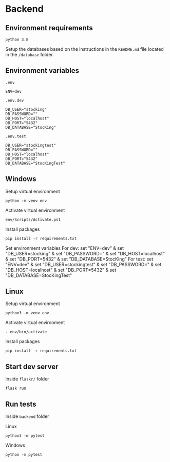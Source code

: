 # Backend

## Environment requirements

    python 3.8

Setup the databases based on the instructions in the `README.md` file located in the `/database` folder.

## Environment variables

`.env`
```
ENV=dev
```

`.env.dev`
```
DB_USER="stocking"
DB_PASSWORD=""
DB_HOST="localhost"
DB_PORT="5432"
DB_DATABASE="StocKing"
```

`.env.test`
```
DB_USER="stockingtest"
DB_PASSWORD=""
DB_HOST="localhost"
DB_PORT="5432"
DB_DATABASE="StocKingTest"
```
## Windows

Setup virtual environment

    python -m venv env

Activate virtual environment

    env/Scripts/Activate.ps1

Install packages

    pip install -r requirements.txt

Set environment variables
    For dev:
        set "ENV=dev" & set "DB_USER=stocking" & set "DB_PASSWORD=" & set "DB_HOST=localhost" & set "DB_PORT=5432" & set "DB_DATABASE=StocKing"
    For test:
        set "ENV=dev" & set "DB_USER=stockingtest" & set "DB_PASSWORD=" & set "DB_HOST=localhost" & set "DB_PORT=5432" & set "DB_DATABASE=StocKingTest"

## Linux

Setup virtual environment

    python3 -m venv env

Activate virtual environment

    . env/bin/activate

Install packages

    pip install -r requirements.txt


## Start dev server

Inside ``flaskr/`` folder

    flask run

## Run tests

Inside ``backend`` folder

Linux

    python3 -m pytest

Windows

    python -m pytest